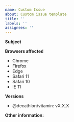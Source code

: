 ```yaml
---
name: Custom Issue
about: Custom issue template
title: ''
labels: ''
assignees: ''
---
```


<!-- Before submitting an issue, please consult our docs (https://decathlon.design). -->

<!-- Please make sure you are posting an issue pertaining to the Decathlon Design System. -->

**Subject**

<!-- Describe your issue here. -->

**Browsers affected**

<!-- Choose browsers affected. -->

- Chrome
- Firefox
- Edge
- Safari 11
- Safari 10
- IE 11

**Versions**

<!--
@decathlon/vitamin version
-->

- @decathlon/vitamin: vX.X.X

**Other information:**

<!-- List any other information that is relevant to your issue. Stack traces, related issues, suggestions on how to fix, Stack Overflow links, forum links, etc. -->
